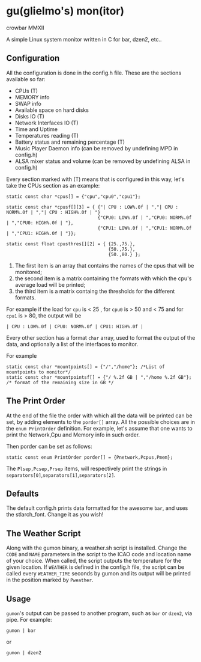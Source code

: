gu(glielmo's) mon(itor)
=========================
crowbar MMXII

A simple Linux system  monitor written in C for bar, dzen2, etc..

Configuration
-------------
All the configuration is done in the config.h file.
These are the sections available so far:

+ CPUs (T)
+ MEMORY info
+ SWAP info
+ Available space on hard disks
+ Disks IO (T)
+ Network Interfaces IO (T)
+ Time and Uptime 
+ Temperatures reading (T) 
+ Battery status and remaining percentage (T)
+ Music Player Daemon info (can be removed by undefining MPD in config.h)
+ ALSA mixer status and volume (can be removed by undefining ALSA in config.h)

Every section marked with (T) means that is configured in this way, let's take the CPUs section as an example:
```
static const char *cpus[] = {"cpu","cpu0","cpu1"}; 

static const char *cpusf[][3] = { {"| CPU : LOW%.0f | ","| CPU : NORM%.0f | ","| CPU : HIGH%.0f | "}
                                  {"CPU0: LOW%.0f | ","CPU0: NORM%.0f | ","CPU0: HIGH%.0f | "},
                                  {"CPU1: LOW%.0f | ","CPU1: NORM%.0f | ","CPU1: HIGH%.0f | "}};

static const float cpusthres[][2] = { {25.,75.},
                                      {50.,75.},
                                      {50.,80.} };
```
1. The first item is an array that contains the names of the cpus that will be monitored;
2. the second  item is a matrix containing the formats with which the cpu's average load will be printed;
3. the third item is a matrix containg the thresholds for the different formats.

For example if the load for `cpu` is < 25 , for `cpu0` is > 50 and < 75 and for `cpu1` is > 80, the output will be

```
| CPU : LOW%.0f | CPU0: NORM%.0f | CPU1: HIGH%.0f |
```

Every other section has a format `char` array, used to format the output of the data, and optionally a list of the interfaces to monitor.

For example
```
static const char *mountpoints[] = {"/","/home"}; /*List of mountpoints to monitor*/
static const char *mountpointsf[] = {"/ %.2f GB | ","/home %.2f GB"}; /* format of the remaining size in GB */
```

The Print Order
-------------
At the end of the file the order with which all the data will be printed can be set,
by adding elements to the `porder[]` array. 
All the possible choices are in the `enum PrintOrder` definition.
For example, let's assume that one wants to print the Network,Cpu and Memory info in such order.

Then porder can be set as follows:
```
static const enum PrintOrder porder[] = {Pnetwork,Pcpus,Pmem};
```

The `Plsep,Pcsep,Prsep` items, will respectively print the strings in `separators[0]`,`separators[1]`,`separators[2]`.

Defaults
-------------
The default config.h prints data formatted for the awesome `bar`, and uses the stlarch_font. Change it as you wish!

The Weather Script
-------------
Along with the gumon binary, a weather.sh script is installed.
Change the `CODE` and `NAME` parameters in the script to the ICAO code and location name of your choice. 
When called, the script outputs the temperature for the given location.
If `WEATHER` is defined in the config.h file, the script can be called 
every `WEATHER_TIME` seconds by gumon and its output will be printed in the position marked by `Pweather`.

Usage
-------------
`gumon`'s output can be passed to another program, such as `bar` or `dzen2`, via pipe.
For example: 
```
gumon | bar
```
or 
```
gumon | dzen2
```
